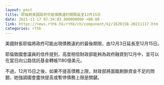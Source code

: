 ```yaml
---
layout: post
title: 耶倫將美國政府可能債務違約期限延至12月15日
date: 2021-11-17 07:34:03.000000000 +08:00
link: https://news.rthk.hk/rthk/ch/component/k2/1620158-20211117.htm
categories: rthk
---
```


美國財長耶倫將政府可能出現債務違約的最後期限，由12月3日延長至12月15日。

耶倫致國會議員的信件提到，高度相信財政部能夠為政府融資到12月中，並可以在當日向公路信託基金轉帳1180億美元。

不過，12月15日之後，如果不提高債務上限，財政部將面臨剩餘資金不足的問題，她強調國會盡快提高或暫停債務上限是關鍵。
